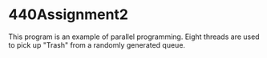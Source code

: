 # 440Assignment2

This program is an example of parallel programming. Eight threads are used to pick up "Trash" from a randomly generated queue.
